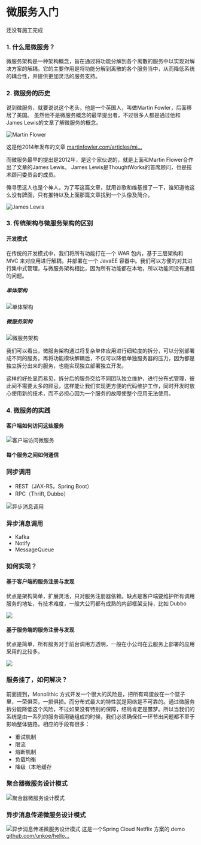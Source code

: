 # 微服务入门 #

还没有施工完成

### 1. 什么是微服务？ ###

微服务架构是一种架构概念，旨在通过将功能分解到各个离散的服务中以实现对解决方案的解耦。它的主要作用是将功能分解到离散的各个服务当中，从而降低系统的耦合性，并提供更加灵活的服务支持。

### 2. 微服务的历史 ###

说到微服务，就要说说这个老头，他是一个英国人，叫做Martin Fowler，后面移居了美国。 虽然他不是微服务概念的最早提出者，不过很多人都是通过他和James Lewis的文章了解微服务的概念。

![Martin Flower](https://user-gold-cdn.xitu.io/2019/6/4/16b22b04edb06934?imageView2/0/w/1280/h/960/ignore-error/1)

这是他2014年发布的文章 [martinfowler.com/articles/mi…]( https://link.juejin.im?target=https%3A%2F%2Fmartinfowler.com%2Farticles%2Fmicroservices.html )

而微服务最早的提出是2012年，是这个家伙说的，就是上面和Martin Flower合作出了文章的James Lewis。 James Lewis是ThoughtWorks的首席顾问，也是技术顾问委员会的成员。

俺寻思这人也是个神人，为了写这篇文章，就用谷歌和维基搜了一下，谁知道他这么没有牌面，只有推特以及上面那篇文章找到一个头像及简介。

![James Lewis](https://user-gold-cdn.xitu.io/2019/6/4/16b22a493182d115?imageView2/0/w/1280/h/960/format/png/ignore-error/1)

### 3. 传统架构与微服务架构的区别 ###

#### 开发模式 ####

在传统的开发模式中，我们将所有功能打在一个 WAR 包内，基于三层架构和 MVC 来对应用进行解耦，并部署在一个 JavaEE 容器中。我们可以方便的对其进行集中式管理，与微服务架构相比，因为所有功能都在本地，所以功能间没有通信的问题。

##### 单体架构 #####

![单体架构](https://user-gold-cdn.xitu.io/2019/6/4/16b22a4945751925?imageView2/0/w/1280/h/960/ignore-error/1)

##### 微服务架构 #####

![微服务架构](https://user-gold-cdn.xitu.io/2019/6/4/16b22a4944decb28?imageView2/0/w/1280/h/960/ignore-error/1)

我们可以看出，微服务架构通过将复杂单体应用进行细粒度的拆分，可以分别部署成不同的服务。再将功能模块解耦后，不仅可以降低单独服务器的压力，因为都是独立拆分出来的服务，也能实现独立部署独立开发。

这样的好处显而易见，拆分后的服务交给不同团队独立维护，进行分布式管理，彼此间不需要太多的顾忌，这样能让我们实现更方便的代码维护工作，同时开发时放心使用新的技术，而不必担心因为一个服务的故障使整个应用无法使用。

### 4. 微服务的实践 ###

#### 客户端如何访问这些服务 ####

![客户端访问微服务](https://user-gold-cdn.xitu.io/2019/6/4/16b22a4945e18aa4?imageView2/0/w/1280/h/960/ignore-error/1)

#### 每个服务之间如何通信 ####

### 同步调用 ###

* REST（JAX-RS，Spring Boot）
* RPC（Thrift, Dubbo）

![异步消息调用](https://user-gold-cdn.xitu.io/2019/6/4/16b22a49461825f0?imageView2/0/w/1280/h/960/ignore-error/1)

### 异步消息调用 ###

* Kafka
* Notify
* MessageQueue

### 如何实现？ ###

#### 基于客户端的服务注册与发现 ####

优点是架构简单，扩展灵活，只对服务注册器依赖。缺点是客户端要维护所有调用服务的地址，有技术难度，一般大公司都有成熟的内部框架支持，比如 Dubbo

![](https://user-gold-cdn.xitu.io/2019/6/4/16b22a495eab53d5?imageView2/0/w/1280/h/960/ignore-error/1)

#### 基于服务端的服务注册与发现 ####

优点是简单，所有服务对于前台调用方透明，一般在小公司在云服务上部署的应用采用的比较多。

![](https://user-gold-cdn.xitu.io/2019/6/4/16b22a4979de652f?imageView2/0/w/1280/h/960/ignore-error/1)

### 服务挂了，如何解决？ ###

前面提到，Monolithic 方式开发一个很大的风险是，把所有鸡蛋放在一个篮子里，一荣俱荣，一损俱损。而分布式最大的特性就是网络是不可靠的。通过微服务拆分能降低这个风险，不过如果没有特别的保障，结局肯定是噩梦。所以当我们的系统是由一系列的服务调用链组成的时候，我们必须确保任一环节出问题都不至于影响整体链路。相应的手段有很多：

* 重试机制
* 限流
* 熔断机制
* 负载均衡
* 降级（本地缓存

### 聚合器微服务设计模式 ###

![聚合器微服务设计模式](https://user-gold-cdn.xitu.io/2019/6/4/16b22a4972b374aa?imageView2/0/w/1280/h/960/ignore-error/1)

### 异步消息传递微服务设计模式 ###

![异步消息传递微服务设计模式](https://user-gold-cdn.xitu.io/2019/6/4/16b22a497aecd863?imageView2/0/w/1280/h/960/ignore-error/1) 这是一个Spring Cloud Netflix 方案的 demo [github.com/unkoe/hello…]( https://link.juejin.im?target=https%3A%2F%2Fgithub.com%2Funkoe%2Fhello-spring-cloud.git )